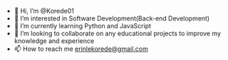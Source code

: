- 👋 Hi, I’m @Korede01
- 👀 I’m interested in Software Development(Back-end Development)
- 🌱 I’m currently learning Python and JavaScript
- 💞️ I’m looking to collaborate on any educational projects to improve my knowledge and experience
- 📫 How to reach me erinlekorede@gmail.com

<!---
Korede01/Korede01 is a ✨ special ✨ repository because its `README.md` (this file) appears on your GitHub profile.
You can click the Preview link to take a look at your changes.
--->
